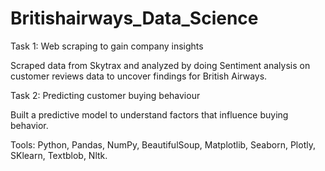 # Britishairways_Data_Science

Task 1: Web scraping to gain company insights

Scraped data from Skytrax and analyzed by doing Sentiment analysis on customer reviews data to uncover findings for British Airways.

Task 2: Predicting customer buying behaviour

Built a predictive model to understand factors that influence buying behavior.

Tools: Python, Pandas, NumPy, BeautifulSoup, Matplotlib, Seaborn, Plotly, SKlearn, Textblob, Nltk.
